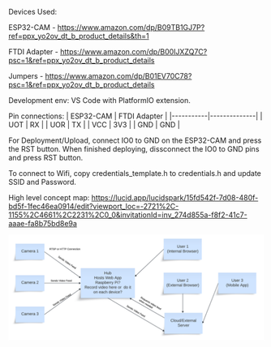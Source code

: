 Devices Used:

ESP32-CAM - https://www.amazon.com/dp/B09TB1GJ7P?ref=ppx_yo2ov_dt_b_product_details&th=1

FTDI Adapter - https://www.amazon.com/dp/B00IJXZQ7C?psc=1&ref=ppx_yo2ov_dt_b_product_details

Jumpers - https://www.amazon.com/dp/B01EV70C78?psc=1&ref=ppx_yo2ov_dt_b_product_details

Development env:
VS Code with PlatformIO extension.

Pin connections:
| ESP32-CAM | FTDI Adapter |
|-----------|--------------|
|    UOT    |      RX      |
|    UOR    |      TX      |
|    VCC    |      3V3     |
|    GND    |      GND     |

For Deployment/Upload, connect IO0 to GND on the ESP32-CAM and press the RST button.
When finished deploying, dissconnect the IO0 to GND pins and press RST button.


To connect to Wifi, copy credentials_template.h to credentials.h and update SSID and Password.

High level concept map:
https://lucid.app/lucidspark/15fd542f-7d08-480f-bd5f-1fec46ea0914/edit?viewport_loc=-2721%2C-1155%2C4661%2C2231%2C0_0&invitationId=inv_274d855a-f8f2-41c7-aaae-fa8b75bd8e9a

![alt text](ConceptMap.png)
